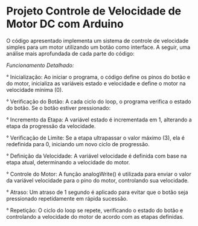 # Projeto Controle de Velocidade de Motor DC com Arduino

O código apresentado implementa um sistema de controle de velocidade simples para um motor utilizando um botão como interface. A seguir, uma análise mais aprofundada de cada parte do código:

  *Funcionamento Detalhado:*

  ° Inicialização: Ao iniciar o programa, o código define os pinos do botão e do motor, inicializa as variáveis estado e velocidade e define o motor na velocidade mínima (0).
  
  ° Verificação do Botão: A cada ciclo do loop, o programa verifica o estado do botão. Se o botão estiver pressionado:
  
  ° Incremento da Etapa: A variável estado é incrementada em 1, alterando a etapa da progressão da velocidade.
  
  ° Verificação de Limite: Se a etapa ultrapassar o valor máximo (3), ela é redefinida para 0, iniciando um novo ciclo de progressão.
  
  ° Definição da Velocidade: A variável velocidade é definida com base na etapa atual, determinando a velocidade do motor.
  
  ° Controle do Motor: A função analogWrite() é utilizada para enviar o valor da variável velocidade para o pino do motor, controlando sua velocidade.
  
  ° Atraso: Um atraso de 1 segundo é aplicado para evitar que o botão seja pressionado repetidamente em rápida sucessão.
  
  ° Repetição: O ciclo do loop se repete, verificando o estado do botão e controlando a velocidade do motor de acordo com as etapas definidas.
